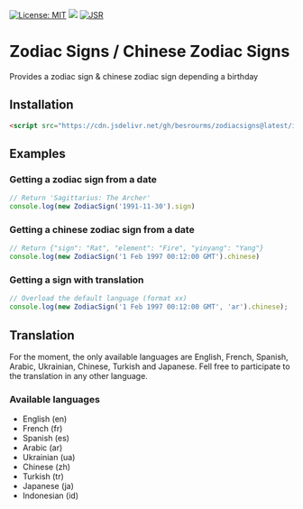 [![License: MIT](https://img.shields.io/badge/License-MIT-green.svg)](https://github.com/besrourms/ZodiacSigns/blob/main/LICENSE)
[![](https://data.jsdelivr.com/v1/package/gh/besrourms/ZodiacSigns/badge)](https://www.jsdelivr.com/package/gh/besrourms/ZodiacSigns)
[![JSR](https://jsr.io/badges/@besrourms/zodiacsigns)](https://jsr.io/@besrourms/zodiacsigns)


# Zodiac Signs / Chinese Zodiac Signs

Provides a zodiac sign & chinese zodiac sign depending a birthday

## Installation

```html
<script src="https://cdn.jsdelivr.net/gh/besrourms/zodiacsigns@latest/index.min.js"></script>
```

## Examples

### Getting a zodiac sign from a date

```js
// Return 'Sagittarius: The Archer'
console.log(new ZodiacSign('1991-11-30').sign)
```

### Getting a chinese zodiac sign from a date

```js
// Return {"sign": "Rat", "element": "Fire", "yinyang": "Yang"}
console.log(new ZodiacSign('1 Feb 1997 00:12:00 GMT').chinese)
```

### Getting a sign with translation 

```js
// Overload the default language (format xx)
console.log(new ZodiacSign('1 Feb 1997 00:12:00 GMT', 'ar').chinese);
```

## Translation
For the moment, the only available languages are English, French, Spanish, Arabic, Ukrainian, Chinese, Turkish and Japanese.
Fell free to participate to the translation in any other language.
### Available languages
- English   (en)
- French    (fr)
- Spanish   (es)
- Arabic    (ar)
- Ukrainian (ua)
- Chinese   (zh)
- Turkish   (tr)
- Japanese  (ja)
- Indonesian (id)
